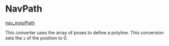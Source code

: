 # NavPath

[nav_msg/Path](http://docs.ros.org/api/nav_msgs/html/msg/Path.html)

This converter uses the array of poses to define a polyline.
This conversion sets the `z` of the position to 0.
